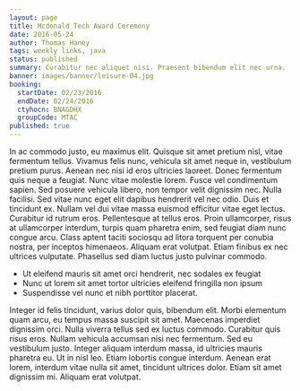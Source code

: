 ```yaml
---
layout: page
title: Mcdonald Tech Award Ceremony
date: 2016-05-24
author: Thomas Haney
tags: weekly links, java
status: published
summary: Curabitur nec aliquet nisi. Praesent bibendum elit nec urna.
banner: images/banner/leisure-04.jpg
booking:
  startDate: 02/23/2016
  endDate: 02/24/2016
  ctyhocn: BNAGDHX
  groupCode: MTAC
published: true
---
```

In ac commodo justo, eu maximus elit. Quisque sit amet pretium nisl, vitae fermentum tellus. Vivamus felis nunc, vehicula sit amet neque in, vestibulum pretium purus. Aenean nec nisi id eros ultricies laoreet. Donec fermentum quis neque a feugiat. Nunc vitae molestie lorem. Fusce vel condimentum sapien.
Sed posuere vehicula libero, non tempor velit dignissim nec. Nulla facilisi. Sed vitae nunc eget elit dapibus hendrerit vel nec odio. Duis et tincidunt ex. Nullam vel dui vitae massa euismod efficitur vitae eget lectus. Curabitur id rutrum eros. Pellentesque at tellus eros. Proin ullamcorper, risus at ullamcorper interdum, turpis quam pharetra enim, sed feugiat diam nunc congue arcu. Class aptent taciti sociosqu ad litora torquent per conubia nostra, per inceptos himenaeos. Aliquam erat volutpat. Etiam finibus ex nec ultrices vulputate. Phasellus sed diam luctus justo pulvinar commodo.

* Ut eleifend mauris sit amet orci hendrerit, nec sodales ex feugiat
* Nunc ut lorem sit amet tortor ultricies eleifend fringilla non ipsum
* Suspendisse vel nunc et nibh porttitor placerat.

Integer id felis tincidunt, varius dolor quis, bibendum elit. Morbi elementum quam arcu, eu tempus massa suscipit sit amet. Maecenas imperdiet dignissim orci. Nulla viverra tellus sed ex luctus commodo. Curabitur quis risus eros. Nullam vehicula accumsan nisi nec fermentum. Sed eu vestibulum justo. Integer aliquam interdum massa, id ultricies mauris pharetra eu. Ut in nisl leo. Etiam lobortis congue interdum. Aenean erat lorem, interdum vitae nulla sit amet, tincidunt ultrices dolor. Etiam sit amet dignissim mi. Aliquam erat volutpat.
